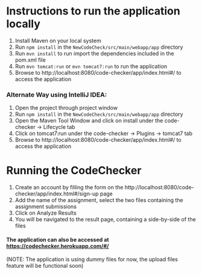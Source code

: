 # Instructions to run the application locally

1. Install Maven on your local system
2. Run `npm install` in the `NewCodeCheck/src/main/webapp/app` directory
3. Run `mvn install` to run import the dependencies included in the pom.xml file
4. Run `mvn tomcat:run` or `mvn tomcat7:run` to run the application
5. Browse to http://localhost:8080/code-checker/app/index.html#/ to access the application


### Alternate Way using IntelliJ IDEA:

1. Open the project through project window
2. Run `npm install` in the `NewCodeCheck/src/main/webapp/app` directory
3. Open the Maven Tool Window and click on install under the code-checker -> Lifecycle tab
4. Click on tomcat7:run under the code-checker -> Plugins -> tomcat7 tab
5. Browse to http://localhost:8080/code-checker/app/index.html#/ to access the application

# Running the CodeChecker

1. Create an account by filling the form on the http://localhost:8080/code-checker/app/index.html#/sign-up page
2. Add the name of the assignment, select the two files containing the assignment submissions
3. Click on Analyze Results
4. You will be navigated to the result page, containing a side-by-side of the files


#### The application can also be accessed at https://codechecker.herokuapp.com/#/
(NOTE: The application is using dummy files for now, the upload files feature will be functional soon)
